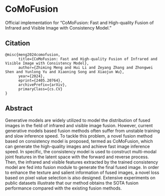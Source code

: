 # CoMoFusion
Official implementation for “CoMoFusion: Fast and High-quality Fusion of Infrared and Visible Image with Consistency Model.”

## Citation
```
@misc{meng2024comofusion,
      title={CoMoFusion: Fast and High-quality Fusion of Infrared and Visible Image with Consistency Model}, 
      author={Zhiming Meng and Hui Li and Zeyang Zhang and Zhongwei Shen and Yunlong Yu and Xiaoning Song and Xiaojun Wu},
      year={2024},
      eprint={2405.20764},
      archivePrefix={arXiv},
      primaryClass={cs.CV}
}
```

## Abstract
Generative models are widely utilized to model the distribution of fused images in the field of infrared and visible image fusion. However, current generative models based fusion methods often suffer from unstable training and slow inference speed. To tackle this problem, a novel fusion method based on consistency model is proposed, termed as CoMoFusion, which can generate the high-quality images and achieve fast image inference speed. In specific, the consistency model is used to construct multi-modal joint features in the latent space with the forward and reverse process. Then, the infrared and visible features extracted by the trained consistency model are fed into fusion module to generate the final fused image. In order to enhance the texture and salient information of fused images, a novel loss based on pixel value selection is also designed. Extensive experiments on public datasets illustrate that our method obtains the SOTA fusion performance compared with the existing fusion methods.

